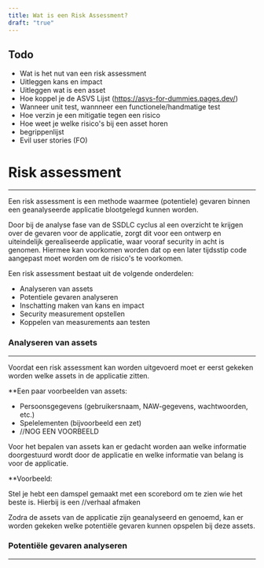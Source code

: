 ```yaml
---
title: Wat is een Risk Assessment?
draft: "true"
---
```

## Todo
- Wat is het nut van een risk assessment
- Uitleggen kans en impact 
- Uitleggen wat is een asset
- Hoe koppel je de ASVS Lijst (https://asvs-for-dummies.pages.dev/)
- Wanneer unit test, wannneer een functionele/handmatige test
- Hoe verzin je een mitigatie tegen een risico
- Hoe weet je welke risico's bij een asset horen
- begrippenlijst
- Evil user stories (FO)

# Risk assessment
---
Een risk assessment is een methode waarmee (potentiele) gevaren binnen een geanalyseerde applicatie blootgelegd kunnen worden. 

Door bij de analyse fase van de SSDLC cyclus al een overzicht te krijgen over de gevaren voor de applicatie, zorgt dit voor een ontwerp en uiteindelijk gerealiseerde applicatie, waar vooraf security in acht is genomen. Hiermee kan voorkomen worden dat op een later tijdsstip code aangepast moet worden om de risico's te voorkomen.

Een risk assessment bestaat uit de volgende onderdelen:
- Analyseren van assets
- Potentiele gevaren analyseren
- Inschatting maken van kans en impact
- Security measurement opstellen
- Koppelen van measurements aan testen

### Analyseren van assets
---
Voordat een risk assessment kan worden uitgevoerd moet er eerst gekeken worden welke assets in de applicatie zitten. 

**Een paar voorbeelden van assets:
- Persoonsgegevens (gebruikersnaam, NAW-gegevens, wachtwoorden, etc.)
- Spelelementen (bijvoorbeeld een zet)
- //NOG EEN VOORBEELD

Voor het bepalen van assets kan er gedacht worden aan welke informatie doorgestuurd wordt door de applicatie en welke informatie van belang is voor de applicatie. 

**Voorbeeld:

Stel je hebt een damspel gemaakt met een scorebord om te zien wie het beste is. Hierbij is een
//verhaal afmaken

Zodra de assets van de applicatie zijn geanalyseerd en genoemd, kan er worden gekeken welke potentiële gevaren kunnen opspelen bij deze assets.


### Potentiële gevaren analyseren
---







